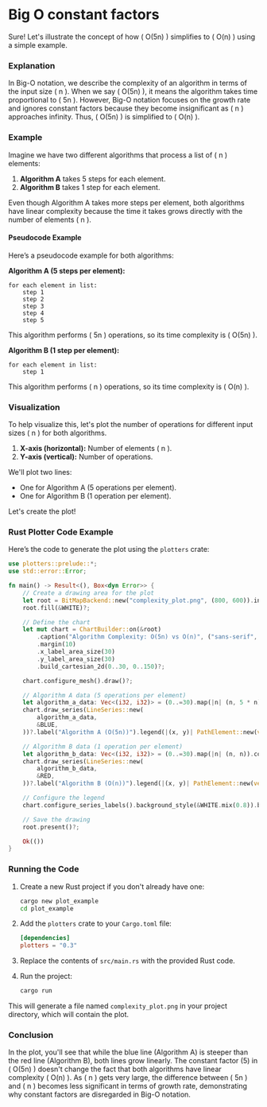 # Big O constant factors

Sure! Let's illustrate the concept of how \( O(5n) \) simplifies to \( O(n) \) using a simple example.

### Explanation

In Big-O notation, we describe the complexity of an algorithm in terms of the input size \( n \). When we say \( O(5n) \), it means the algorithm takes time proportional to \( 5n \). However, Big-O notation focuses on the growth rate and ignores constant factors because they become insignificant as \( n \) approaches infinity. Thus, \( O(5n) \) is simplified to \( O(n) \).

### Example

Imagine we have two different algorithms that process a list of \( n \) elements:

1. **Algorithm A** takes 5 steps for each element.
2. **Algorithm B** takes 1 step for each element.

Even though Algorithm A takes more steps per element, both algorithms have linear complexity because the time it takes grows directly with the number of elements \( n \).

#### Pseudocode Example

Here’s a pseudocode example for both algorithms:

**Algorithm A (5 steps per element):**
```plaintext
for each element in list:
    step 1
    step 2
    step 3
    step 4
    step 5
```
This algorithm performs \( 5n \) operations, so its time complexity is \( O(5n) \).

**Algorithm B (1 step per element):**
```plaintext
for each element in list:
    step 1
```
This algorithm performs \( n \) operations, so its time complexity is \( O(n) \).

### Visualization

To help visualize this, let's plot the number of operations for different input sizes \( n \) for both algorithms.

1. **X-axis (horizontal):** Number of elements \( n \).
2. **Y-axis (vertical):** Number of operations.

We'll plot two lines:
- One for Algorithm A (5 operations per element).
- One for Algorithm B (1 operation per element).

Let's create the plot!

### Rust Plotter Code Example

Here’s the code to generate the plot using the `plotters` crate:

```rust
use plotters::prelude::*;
use std::error::Error;

fn main() -> Result<(), Box<dyn Error>> {
    // Create a drawing area for the plot
    let root = BitMapBackend::new("complexity_plot.png", (800, 600)).into_drawing_area();
    root.fill(&WHITE)?;

    // Define the chart
    let mut chart = ChartBuilder::on(&root)
        .caption("Algorithm Complexity: O(5n) vs O(n)", ("sans-serif", 50))
        .margin(10)
        .x_label_area_size(30)
        .y_label_area_size(30)
        .build_cartesian_2d(0..30, 0..150)?;

    chart.configure_mesh().draw()?;

    // Algorithm A data (5 operations per element)
    let algorithm_a_data: Vec<(i32, i32)> = (0..=30).map(|n| (n, 5 * n)).collect();
    chart.draw_series(LineSeries::new(
        algorithm_a_data,
        &BLUE,
    ))?.label("Algorithm A (O(5n))").legend(|(x, y)| PathElement::new(vec![(x, y), (x + 20, y)], &BLUE));

    // Algorithm B data (1 operation per element)
    let algorithm_b_data: Vec<(i32, i32)> = (0..=30).map(|n| (n, n)).collect();
    chart.draw_series(LineSeries::new(
        algorithm_b_data,
        &RED,
    ))?.label("Algorithm B (O(n))").legend(|(x, y)| PathElement::new(vec![(x, y), (x + 20, y)], &RED));

    // Configure the legend
    chart.configure_series_labels().background_style(&WHITE.mix(0.8)).border_style(&BLACK).draw()?;

    // Save the drawing
    root.present()?;

    Ok(())
}
```

### Running the Code

1. Create a new Rust project if you don't already have one:
   ```sh
   cargo new plot_example
   cd plot_example
   ```

2. Add the `plotters` crate to your `Cargo.toml` file:
   ```toml
   [dependencies]
   plotters = "0.3"
   ```

3. Replace the contents of `src/main.rs` with the provided Rust code.

4. Run the project:
   ```sh
   cargo run
   ```

This will generate a file named `complexity_plot.png` in your project directory, which will contain the plot.

### Conclusion

In the plot, you'll see that while the blue line (Algorithm A) is steeper than the red line (Algorithm B), both lines grow linearly. The constant factor (5) in \( O(5n) \) doesn't change the fact that both algorithms have linear complexity \( O(n) \). As \( n \) gets very large, the difference between \( 5n \) and \( n \) becomes less significant in terms of growth rate, demonstrating why constant factors are disregarded in Big-O notation.
